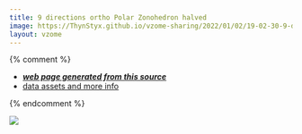 ```yaml
---
title: 9 directions ortho Polar Zonohedron halved
image: https://ThynStyx.github.io/vzome-sharing/2022/01/02/19-02-30-9-directions-ortho-Polar-Zonohedron-halved/9-directions-ortho-Polar-Zonohedron-halved.png
layout: vzome
---
```


{% comment %}
 - [***web page generated from this source***][post]
 - [data assets and more info][github]

[post]: <https://ThynStyx.github.io/vzome-sharing/2022/01/02/9-directions-ortho-Polar-Zonohedron-halved-19-02-30.html>
[github]: <https://github.com/ThynStyx/vzome-sharing/tree/main/2022/01/02/19-02-30-9-directions-ortho-Polar-Zonohedron-halved/>
{% endcomment %}

<vzome-viewer style="width: 100%; height: 65vh;"
       src="https://ThynStyx.github.io/vzome-sharing/2022/01/02/19-02-30-9-directions-ortho-Polar-Zonohedron-halved/9-directions-ortho-Polar-Zonohedron-halved.vZome" >
  <img src="https://ThynStyx.github.io/vzome-sharing/2022/01/02/19-02-30-9-directions-ortho-Polar-Zonohedron-halved/9-directions-ortho-Polar-Zonohedron-halved.png" />
</vzome-viewer>